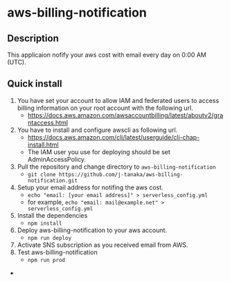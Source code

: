 aws-billing-notification
========================

Description
-----------
 This applicaion nofify your aws cost with email every day on 0:00 AM (UTC).


Quick install
-------------
1. You have set your account to allow IAM and federated users to access billing information on your root account with the following url.
    * https://docs.aws.amazon.com/awsaccountbilling/latest/aboutv2/grantaccess.html
2. You have to install and configure awscli as following url. 
    * https://docs.aws.amazon.com/cli/latest/userguide/cli-chap-install.html
    * The IAM user you use for deploying should be set AdminAccessPolicy.
3. Pull the repository and change directory to `aws-billing-notification`
    * `git clone https://github.com/j-tanaka/aws-billing-notification.git`
4. Setup your email address for notifing the aws cost.
    * `echo "email: [your email address]" > serverless_config.yml`
    * for example, `echo "email: mail@example.net" > serverless_config.yml`
5. Install the dependencies
    * `npm install`
6. Deploy aws-billing-notification to your aws account.
    * `npm run deploy`
7. Activate SNS subscription as you received email from AWS.
8. Test aws-billing-notification
    * `npm run prod`


*  


